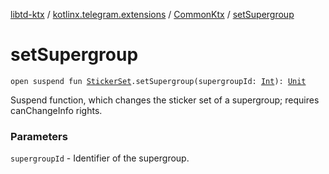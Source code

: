 [libtd-ktx](../../index.md) / [kotlinx.telegram.extensions](../index.md) / [CommonKtx](index.md) / [setSupergroup](./set-supergroup.md)

# setSupergroup

`open suspend fun `[`StickerSet`](https://tdlibx.github.io/td/docs/org/drinkless/td/libcore/telegram/TdApi/StickerSet.html)`.setSupergroup(supergroupId: `[`Int`](https://kotlinlang.org/api/latest/jvm/stdlib/kotlin/-int/index.html)`): `[`Unit`](https://kotlinlang.org/api/latest/jvm/stdlib/kotlin/-unit/index.html)

Suspend function, which changes the sticker set of a supergroup; requires canChangeInfo rights.

### Parameters

`supergroupId` - Identifier of the supergroup.